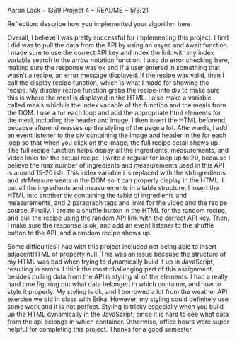 Aaron Lack ~ I399 Project 4 ~ README ~ 5/3/21

Reflection: describe how you implemented your algorithm here

Overall, I believe I was pretty successful for implementing this project. I first I did was to pull the data from the API by using an async and await function. I made sure to use the correct API key and index the link with my index variable search in the arrow notation function. I also do error checking here, making sure the response was ok and if a user entered in something that wasn't a recipe, an error message displayed. If the recipe was valid, then I call the display recipe function, which is what I made for showing the recipe. My display recipe function grabs the recipe-info div to make sure this is where the meal is displayed in the HTML. I also make a variable called meals which is the index variable of the function and the meals from the DOM. I use a for each loop and add the appropriate html elements for the meal, including the header and image. I then insert the HTML beforend, because afterend messes up the styling of the page a lot. Afterwards, I add an event listener to the div containing the image and header in the for each loop so that when you click on the image, the full recipe detail shows up. The full recipe function helps dispay all the ingredients, measurements, and video links for the actual recipe. I write a regular for loop up to 20, because I believe the max number of ingredients and measurements used in this API is around 15-20 ish. This index variable i is replaced with the strIngredients and strMeasurements in the DOM so it can properly display in the HTML. I put all the ingredients and measurements in a table structure. I insert the HTML into another div containing the table of ingredients and measurements, and 2 paragraph tags and links for the video and the recipe source. Finally, I create a shuffle button in the HTML for the random recipe, and pull the recipe using the random API link with the correct API key. Then, I make sure the response is ok, and add an event listener to the shuffle button to the API, and a random recipe shows up.

Some difficulties I had with this project included not being able to insert adjacentHTML of property null. This was an issue because the structure of my HTML was bad when trying to dynamically build it up in JavaScript, resulting in errors. I think the most challenging part of this assignment besides pulling data from the API is styling all of the elements. I had a really hard time figuring out what data belonged in which container, and how to style it properly. My styling is ok, and I borrowed a lot from the weather API exercise we did in class with Erika. However, my styling could definitely use some work and it is not perfect. Styling is tricky especially when you build up the HTML dynamically in the JavaScript, since it is hard to see what data from the api belongs in which container. Otherwise, office hours were super helpful for completing this project. Thanks for a good semester. 